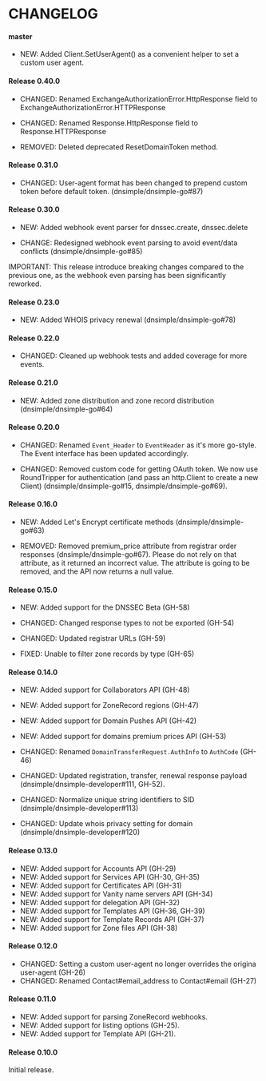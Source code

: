 # CHANGELOG

#### master

- NEW: Added Client.SetUserAgent() as a convenient helper to set a custom user agent.


#### Release 0.40.0

- CHANGED: Renamed ExchangeAuthorizationError.HttpResponse field to ExchangeAuthorizationError.HTTPResponse
- CHANGED: Renamed Response.HttpResponse field to Response.HTTPResponse

- REMOVED: Deleted deprecated ResetDomainToken method.


#### Release 0.31.0

- CHANGED: User-agent format has been changed to prepend custom token before default token. (dnsimple/dnsimple-go#87)


#### Release 0.30.0

- NEW: Added webhook event parser for dnssec.create, dnssec.delete

- CHANGE: Redesigned webhook event parsing to avoid event/data conflicts (dnsimple/dnsimple-go#85)

IMPORTANT: This release introduce breaking changes compared to the previous one,
as the webhook even parsing has been significantly reworked.


#### Release 0.23.0

- NEW: Added WHOIS privacy renewal (dnsimple/dnsimple-go#78)


#### Release 0.22.0

- CHANGED: Cleaned up webhook tests and added coverage for more events.


#### Release 0.21.0

- NEW: Added zone distribution and zone record distribution (dnsimple/dnsimple-go#64)


#### Release 0.20.0

- CHANGED: Renamed `Event_Header` to `EventHeader` as it's more go-style. The Event interface has been updated accordingly.

- CHANGED: Removed custom code for getting OAuth token. We now use RoundTripper for authentication (and pass an http.Client to create a new Client) (dnsimple/dnsimple-go#15, dnsimple/dnsimple-go#69).


#### Release 0.16.0

- NEW: Added Let's Encrypt certificate methods (dnsimple/dnsimple-go#63)

- REMOVED: Removed premium_price attribute from registrar order responses (dnsimple/dnsimple-go#67). Please do not rely on that attribute, as it returned an incorrect value. The attribute is going to be removed, and the API now returns a null value.


#### Release 0.15.0

- NEW: Added support for the DNSSEC Beta (GH-58)

- CHANGED: Changed response types to not be exported (GH-54)
- CHANGED: Updated registrar URLs (GH-59)

- FIXED: Unable to filter zone records by type (GH-65)


#### Release 0.14.0

- NEW: Added support for Collaborators API (GH-48)
- NEW: Added support for ZoneRecord regions (GH-47)
- NEW: Added support for Domain Pushes API (GH-42)
- NEW: Added support for domains premium prices API (GH-53)

- CHANGED: Renamed `DomainTransferRequest.AuthInfo` to `AuthCode` (GH-46)
- CHANGED: Updated registration, transfer, renewal response payload (dnsimple/dnsimple-developer#111, GH-52).
- CHANGED: Normalize unique string identifiers to SID (dnsimple/dnsimple-developer#113)
- CHANGED: Update whois privacy setting for domain (dnsimple/dnsimple-developer#120)


#### Release 0.13.0

- NEW: Added support for Accounts API (GH-29)
- NEW: Added support for Services API (GH-30, GH-35)
- NEW: Added support for Certificates API (GH-31)
- NEW: Added support for Vanity name servers API (GH-34)
- NEW: Added support for delegation API (GH-32)
- NEW: Added support for Templates API (GH-36, GH-39)
- NEW: Added support for Template Records API (GH-37)
- NEW: Added support for Zone files API (GH-38)


#### Release 0.12.0

- CHANGED: Setting a custom user-agent no longer overrides the origina user-agent (GH-26)
- CHANGED: Renamed Contact#email_address to Contact#email (GH-27)


#### Release 0.11.0

- NEW: Added support for parsing ZoneRecord webhooks.
- NEW: Added support for listing options (GH-25).
- NEW: Added support for Template API (GH-21).


#### Release 0.10.0

Initial release.
